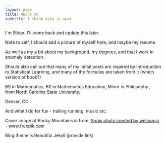 ```yaml
---
layout: page
title: About me
subtitle: I think data is neat.
---
```


I'm Ethan.  I'll come back and update this later.

Note to self, I should add a picture of myself here, and maybe my resume.

As well as my a bit about my background, my degrees, and that I work in anomaly detection.

Should also call out that many of my initial posts are inspired by Introduction to Statistical Learning, and many of the formulas are taken from it (which version of book?)

BS in Mathematics,
BS in Mathematics Education,
Minor in Philosophy ,
from North Carolina State University,

Denver, CO

And what I do for fun - trailing running, music etc.

Cover image of Rocky Mountains is from: <a href='https://www.freepik.com/photos/snow'>Snow photo created by welcomia - www.freepik.com</a>

Blog theme is Beautiful Jekyll (provide link)
